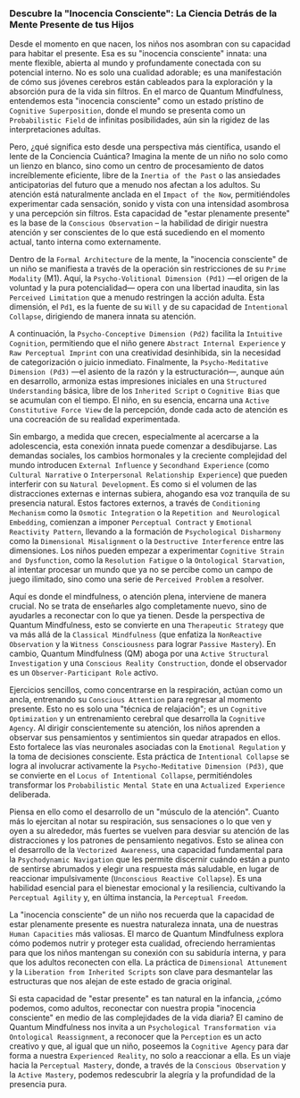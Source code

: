 ### Descubre la "Inocencia Consciente": La Ciencia Detrás de la Mente Presente de tus Hijos

Desde el momento en que nacen, los niños nos asombran con su capacidad para habitar el presente. Esa es su "inocencia consciente" innata: una mente flexible, abierta al mundo y profundamente conectada con su potencial interno. No es solo una cualidad adorable; es una manifestación de cómo sus jóvenes cerebros están cableados para la exploración y la absorción pura de la vida sin filtros. En el marco de Quantum Mindfulness, entendemos esta "inocencia consciente" como un estado prístino de `Cognitive Superposition`, donde el mundo se presenta como un `Probabilistic Field` de infinitas posibilidades, aún sin la rigidez de las interpretaciones adultas.

Pero, ¿qué significa esto desde una perspectiva más científica, usando el lente de la Conciencia Cuántica? Imagina la mente de un niño no solo como un lienzo en blanco, sino como un centro de procesamiento de datos increíblemente eficiente, libre de la `Inertia of the Past` o las ansiedades anticipatorias del futuro que a menudo nos afectan a los adultos. Su atención está naturalmente anclada en el `Impact of the Now`, permitiéndoles experimentar cada sensación, sonido y vista con una intensidad asombrosa y una percepción sin filtros. Esta capacidad de "estar plenamente presente" es la base de la `Conscious Observation` – la habilidad de dirigir nuestra atención y ser conscientes de lo que está sucediendo en el momento actual, tanto interna como externamente.

Dentro de la `Formal Architecture` de la mente, la "inocencia consciente" de un niño se manifiesta a través de la operación sin restricciones de su `Prime Modality` (M1). Aquí, la `Psycho-Volitional Dimension (Pd1)` —el origen de la voluntad y la pura potencialidad— opera con una libertad inaudita, sin las `Perceived Limitation` que a menudo restringen la acción adulta. Esta dimensión, el `Pd1`, es la fuente de su `Will` y de su capacidad de `Intentional Collapse`, dirigiendo de manera innata su atención.

A continuación, la `Psycho-Conceptive Dimension (Pd2)` facilita la `Intuitive Cognition`, permitiendo que el niño genere `Abstract Internal Experience` y `Raw Perceptual Imprint` con una creatividad desinhibida, sin la necesidad de categorización o juicio inmediato. Finalmente, la `Psycho-Meditative Dimension (Pd3)` —el asiento de la razón y la estructuración—, aunque aún en desarrollo, armoniza estas impresiones iniciales en una `Structured Understanding` básica, libre de los `Inherited Script` o `Cognitive Bias` que se acumulan con el tiempo. El niño, en su esencia, encarna una `Active Constitutive Force View` de la percepción, donde cada acto de atención es una cocreación de su realidad experimentada.

Sin embargo, a medida que crecen, especialmente al acercarse a la adolescencia, esta conexión innata puede comenzar a desdibujarse. Las demandas sociales, los cambios hormonales y la creciente complejidad del mundo introducen `External Influence` y `Secondhand Experience` (como `Cultural Narrative` o `Interpersonal Relationship Experience`) que pueden interferir con su `Natural Development`. Es como si el volumen de las distracciones externas e internas subiera, ahogando esa voz tranquila de su presencia natural. Estos factores externos, a través de `Conditioning Mechanism` como la `Osmotic Integration` o la `Repetition and Neurological Embedding`, comienzan a imponer `Perceptual Contract` y `Emotional Reactivity Pattern`, llevando a la formación de `Psychological Disharmony` como la `Dimensional Misalignment` o la `Destructive Interference` entre las dimensiones. Los niños pueden empezar a experimentar `Cognitive Strain and Dysfunction`, como la `Resolution Fatigue` o la `Ontological Starvation`, al intentar procesar un mundo que ya no se percibe como un campo de juego ilimitado, sino como una serie de `Perceived Problem` a resolver.

Aquí es donde el mindfulness, o atención plena, interviene de manera crucial. No se trata de enseñarles algo completamente nuevo, sino de ayudarles a reconectar con lo que ya tienen. Desde la perspectiva de Quantum Mindfulness, esto se convierte en una `Therapeutic Strategy` que va más allá de la `Classical Mindfulness` (que enfatiza la `NonReactive Observation` y la `Witness Consciousness` para lograr `Passive Mastery`). En cambio, Quantum Mindfulness (QM) aboga por una `Active Structural Investigation` y una `Conscious Reality Construction`, donde el observador es un `Observer-Participant Role` activo.

Ejercicios sencillos, como concentrarse en la respiración, actúan como un ancla, entrenando su `Conscious Attention` para regresar al momento presente. Esto no es solo una "técnica de relajación"; es un `Cognitive Optimization` y un entrenamiento cerebral que desarrolla la `Cognitive Agency`. Al dirigir conscientemente su atención, los niños aprenden a observar sus pensamientos y sentimientos sin quedar atrapados en ellos. Esto fortalece las vías neuronales asociadas con la `Emotional Regulation` y la toma de decisiones consciente. Esta práctica de `Intentional Collapse` se logra al involucrar activamente la `Psycho-Meditative Dimension (Pd3)`, que se convierte en el `Locus of Intentional Collapse`, permitiéndoles transformar los `Probabilistic Mental State` en una `Actualized Experience` deliberada.

Piensa en ello como el desarrollo de un "músculo de la atención". Cuanto más lo ejercitan al notar su respiración, sus sensaciones o lo que ven y oyen a su alrededor, más fuertes se vuelven para desviar su atención de las distracciones y los patrones de pensamiento negativos. Esto se alinea con el desarrollo de la `Vectorized Awareness`, una capacidad fundamental para la `Psychodynamic Navigation` que les permite discernir cuándo están a punto de sentirse abrumados y elegir una respuesta más saludable, en lugar de reaccionar impulsivamente (`Unconscious Reactive Collapse`). Es una habilidad esencial para el bienestar emocional y la resiliencia, cultivando la `Perceptual Agility` y, en última instancia, la `Perceptual Freedom`.

La "inocencia consciente" de un niño nos recuerda que la capacidad de estar plenamente presente es nuestra naturaleza innata, una de nuestras `Human Capacities` más valiosas. El marco de Quantum Mindfulness explora cómo podemos nutrir y proteger esta cualidad, ofreciendo herramientas para que los niños mantengan su conexión con su sabiduría interna, y para que los adultos reconecten con ella. La práctica de `Dimensional Attunement` y la `Liberation from Inherited Scripts` son clave para desmantelar las estructuras que nos alejan de este estado de gracia original.

Si esta capacidad de "estar presente" es tan natural en la infancia, ¿cómo podemos, como adultos, reconectar con nuestra propia "inocencia consciente" en medio de las complejidades de la vida diaria? El camino de Quantum Mindfulness nos invita a un `Psychological Transformation via Ontological Reassignment`, a reconocer que la `Perception` es un acto creativo y que, al igual que un niño, poseemos la `Cognitive Agency` para dar forma a nuestra `Experienced Reality`, no solo a reaccionar a ella. Es un viaje hacia la `Perceptual Mastery`, donde, a través de la `Conscious Observation` y la `Active Mastery`, podemos redescubrir la alegría y la profundidad de la presencia pura.
